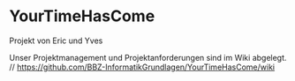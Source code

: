 # YourTimeHasCome
Projekt von Eric und Yves

Unser Projektmanagement und Projektanforderungen sind im Wiki abgelegt. // https://github.com/BBZ-InformatikGrundlagen/YourTimeHasCome/wiki
